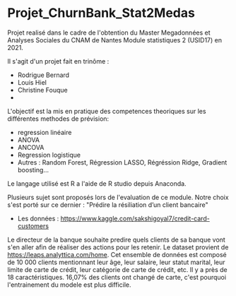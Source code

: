 # Projet_ChurnBank_Stat2Medas
Projet realisé dans le cadre de l'obtention du Master Megadonnées et Analyses Sociales du CNAM de Nantes Module statistiques 2 (USID17) en 2021.

Il s'agit d'un projet fait en trinôme :
  - Rodrigue Bernard
  - Louis Hiel 
  - Christine Fouque
  - 
L'objectif est la mis en pratique des competences theoriques sur les différentes methodes de prévision: 
  - regression linéaire
  - ANOVA
  - ANCOVA
  - Regression logistique
  - Autres : Random Forest, Régression LASSO, Régréssion Ridge, Gradient boosting...

Le langage utilisé est R a l'aide de R studio depuis Anaconda.

Plusieurs sujet sont proposés lors de l'evaluation de ce module. Notre choix s'est porté sur ce dernier : "Prédire la résiliation d’un client bancaire"
- Les données : https://www.kaggle.com/sakshigoyal7/credit-card-customers

Le directeur de la banque souhaite predire quels clients de sa banque vont s'en aller afin de réaliser des actions pour les retenir. Le dataset provient de https://leaps.analyttica.com/home. Cet ensemble de données est composé de 10 000 clients mentionnant leur âge, leur salaire, leur statut marital, leur limite de carte de crédit, leur catégorie de carte de crédit, etc. Il y a près de 18 caractéristiques.
16,07% des clients ont changé de carte, c'est pourquoi l'entrainement du modele est plus difficile.



